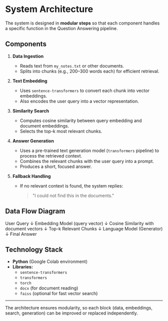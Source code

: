 # System Architecture

The system is designed in **modular steps** so that each component handles a specific function in the Question Answering pipeline.

## Components

1. **Data Ingestion**
   - Reads text from `my_notes.txt` or other documents.
   - Splits into chunks (e.g., 200–300 words each) for efficient retrieval.

2. **Text Embedding**
   - Uses `sentence-transformers` to convert each chunk into vector embeddings.
   - Also encodes the user query into a vector representation.

3. **Similarity Search**
   - Computes cosine similarity between query embedding and document embeddings.
   - Selects the top-k most relevant chunks.

4. **Answer Generation**
   - Uses a pre-trained text generation model (`transformers` pipeline) to process the retrieved context.
   - Combines the relevant chunks with the user query into a prompt.
   - Produces a short, focused answer.

5. **Fallback Handling**
   - If no relevant context is found, the system replies:
     > "I could not find this in the documents."

## Data Flow Diagram

User Query
↓
Embedding Model (query vector)
↓
Cosine Similarity with document vectors
↓
Top-k Relevant Chunks
↓
Language Model (Generator)
↓
Final Answer

## Technology Stack
- **Python** (Google Colab environment)
- **Libraries:**
  - `sentence-transformers`
  - `transformers`
  - `torch`
  - `docx` (for document reading)
  - `faiss` (optional for fast vector search)

---

The architecture ensures modularity, so each block (data, embeddings, search, generation) can be improved or replaced independently.
